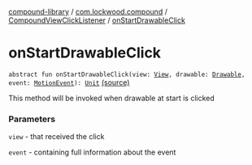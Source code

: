 [compound-library](../../index.md) / [com.lockwood.compound](../index.md) / [CompoundViewClickListener](index.md) / [onStartDrawableClick](./on-start-drawable-click.md)

# onStartDrawableClick

`abstract fun onStartDrawableClick(view: `[`View`](https://developer.android.com/reference/android/view/View.html)`, drawable: `[`Drawable`](https://developer.android.com/reference/android/graphics/drawable/Drawable.html)`, event: `[`MotionEvent`](https://developer.android.com/reference/android/view/MotionEvent.html)`): `[`Unit`](https://kotlinlang.org/api/latest/jvm/stdlib/kotlin/-unit/index.html) [(source)](https://github.com/lndmflngs/compound-text-view/tree/master/compound-library/src/main/java/com/lockwood/compound/CompoundViewClickListener.kt#L26)

This method will be invoked when drawable at start is clicked

### Parameters

`view` - that received the click

`event` - containing full information about the event